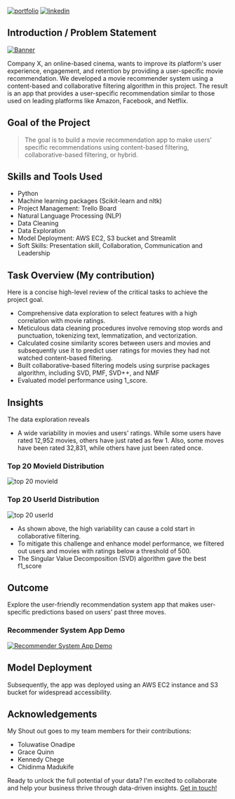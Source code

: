 [![portfolio](https://img.shields.io/badge/my_portfolio-000?style=for-the-badge&logo=ko-fi&logoColor=white)](https://bankoleridwan.github.io/)
[![linkedin](https://img.shields.io/badge/linkedin-0A66C2?style=for-the-badge&logo=linkedin&logoColor=white)](https://www.linkedin.com/in/bankoleridwan/)


## Introduction / Problem Statement
[![Banner](https://raw.githubusercontent.com/bankoleridwan/Movie-Recommendation-System/main/img/banner.jpg)](https://images.unsplash.com/photo-1485846234645-a62644f84728?auto=format&fit=crop&q=80&ixlib=rb-4.0.3&ixid=M3wxMjA3fDB8MHxwaG90by1wYWdlfHx8fGVufDB8fHx8fA%3D%3D&w=1459)


Company X, an online-based cinema, wants to improve its platform's user experience, engagement, and retention by providing a user-specific movie recommendation. We developed a movie recommender system using a content-based and collaborative filtering algorithm in this project. The result is an app that provides a user-specific recommendation similar to those used on leading platforms like Amazon, Facebook, and Netflix.


## Goal of the Project

> The goal is to build a movie recommendation app to make users' specific recommendations using content-based filtering, collaborative-based filtering, or hybrid.



## Skills and Tools Used
* Python
* Machine learning packages (Scikit-learn and nltk)
* Project Management: Trello Board
* Natural Language Processing (NLP)
* Data Cleaning
* Data Exploration
* Model Deployment: AWS EC2, S3 bucket and Streamlit
* Soft Skills: Presentation skill, Collaboration, Communication and Leadership


## Task Overview (My contribution)

Here is a concise high-level review of the critical tasks to achieve the project goal.
* Comprehensive data exploration to select features with a high correlation with movie ratings.
* Meticulous data cleaning procedures involve removing stop words and punctuation, tokenizing text, lemmatization, and vectorization.
* Calculated cosine similarity scores between users and movies and subsequently use it to predict user ratings for movies they had not watched content-based filtering.
* Built collaborative-based filtering models using surprise packages algorithm, including SVD, PMF, SVD++, and NMF
* Evaluated model performance using 1_score.


## Insights 
The data exploration reveals
* A wide variability in movies and users' ratings. While some users have rated 12,952 movies, others have just rated as few 1. Also, some moves have been rated 32,831, while others have just been rated once.
 ### Top 20 MovieId Distribution
 ![top 20 movieId](https://raw.githubusercontent.com/bankoleridwan/Movie-Recommendation-System/main/img/Top%2020%20movieId.png)
 
 ### Top 20 UserId Distribution
 ![top 20 userId](https://raw.githubusercontent.com/bankoleridwan/Movie-Recommendation-System/main/img/Top%2020%20userId.png)


* As shown above, the high variability can cause a cold start in collaborative filtering.
* To mitigate this challenge and enhance model performance, we filtered out users and movies with ratings below a threshold of 500.
* The Singular Value Decomposition (SVD) algorithm gave the best f1_score


## Outcome

Explore the user-friendly recommendation system app that makes user-specific predictions based on users' past three moves. 

### Recommender System App Demo

[![Recommender System App Demo](https://raw.githubusercontent.com/bankoleridwan/Movie-Recommendation-System/main/img/play%20icon.png)](https://www.youtube.com/watch?v=2VTIwhwER0A)


## Model Deployment

Subsequently, the app was deployed using an AWS EC2 instance and S3 bucket for widespread accessibility. 

## Acknowledgements

My Shout out goes to my team members for their contributions: 
* Toluwatise Onadipe
* Grace Quinn
* Kennedy Chege
* Chidinma Madukife



Ready to unlock the full potential of your data? I'm excited to collaborate and help your business thrive through data-driven insights. [Get in touch!](https://bankoleridwan.github.io/#contact:~:text=My%20Resume-,Contact%20Me,-Ready%20to%20unlock)

